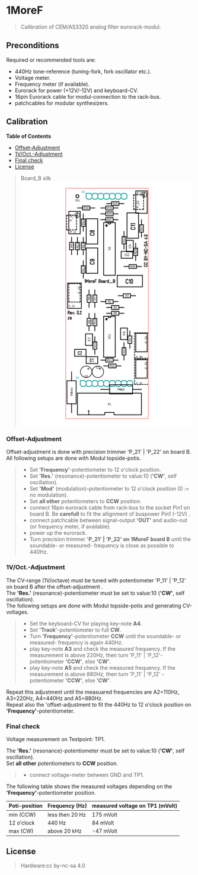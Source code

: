 #  1MoreF
> Calibration of CEM/AS3320 analog filter eurorack-modul.

## Preconditions<a name="preconditions"></a>
 Required or recommended tools are:

- 440Hz tone-reference (tuning-fork, fork oscillator etc.).
- Voltage meter.
- Frequency meter (if available).
- Eurorack for power (+12V/-12V) and keyboard-CV.
- 16pin Eurorack cable for modul-connection to the rack-bus.
- patchcables for modular synthesizers.

## Calibration<a name="calibration"></a>

**Table of Contents**

- [Offset-Adjustment](#offset_adjustment)
- [1V/Oct.-Adjustment](#1V_oct_adjustment)
- [Final check](#final_check)
- [License](#license)

> Board_B silk  
![Board_B silk overview](./pictures/1MoreF_BoardB_silk.png)  



### Offset-Adjustment<a name="offset_adjustment"></a>
 Offset-adjustment is done with precision trimmer 'P_21' | 'P_22' on board B.  
 All following setups are done with Modul topside-potis.  

>- Set **'Frequency'**-potentiometer to 12 o'clock position.  
>- Set **'Res.'** (resonance)-potentiometer to value:10 (**'CW'**, self oscillation).  
>- Set **'Mod'** (modulation)-potentiometer to 12 o'clock position (0 := no modulation).  
>- Set **all other** potentiometers to **CCW** position.  
>- connect 16pin eurorack cable from rack-bus to the socket Pin1 on board B. Be **carefull** to fit the allignment of buspower Pin1 (-12V) .  
>- connect patchcable between signal-output **'OUT'** and audio-out (or frequency meter, if available).  
>- power up the eurorack.  
>- Turn precision trimmer **'P_21' | 'P_22' on 1MoreF board B** until the soundable- or measured- frequency is close as possible to 440Hz.

### 1V/Oct.-Adjustment<a name="1V_oct_adjustment"></a>
 The CV-range (1V/octave) must be tuned with potentiometer 'P_11' | 'P_12' on board B after the offset-adjustment .  
 The **'Res.'** (resonance)-potentiometer must be set to value:10 (**'CW'**, self oscillation).  
 The following setups are done with Modul topside-potis and generating CV-voltages.  

>- Set the keyboard-CV for playing key-note **A4**.  
>- Set **'Track'**-potentiometer to full **CW**.  
>- Turn **'Frequency'**-potentiometer **CCW** until the soundable- or measured- frequency is again 440Hz.  
>- play key-note **A3** and check the measured frequency. If the measurement is above 220Hz, then turn 'P_11' | 'P_12'-potentiometer **'CCW'**, else **'CW'**.  
>- play key-note **A5** and check the measured frequency. If the measurement is above 880Hz, then turn 'P_11' | 'P_12' -potentiometer **'CCW'**, else **'CW'**.

 Repeat this adjustment until the measuared frequencies are A2=110Hz, A3=220Hz, A4=440Hz and A5=880Hz.  
 Repeat also the 'offset-adjustment to fit the 440Hz to 12 o'clock position on **'Frequency'**-potentiometer.  

### Final check<a name="final_check"></a>
 Voltage measurement on Testpoint: TP1.  

 The **'Res.'** (resonance)-potentiometer must be set to value:10 (**'CW'**, self oscillation).  
 Set **all other** potentiometers to **CCW** position.  
 >- connect voltage-meter between GND and TP1.  

 The following table shows the measured voltages depending on the **'Frequency'**-potentiometer position.  

Poti-position | Frequency (Hz)       | measured voltage on TP1 (mVolt)
--------------|----------------------|-----------------------------------
 min (CCW)    | less then 20 Hz      | 175 mVolt
 12 o'clock   | 440 Hz               |  84 mVolt
 max (CW)     | above 20 kHz         | -47 mVolt


## License<a name="license"></a>
> Hardware:cc by-nc-sa 4.0

